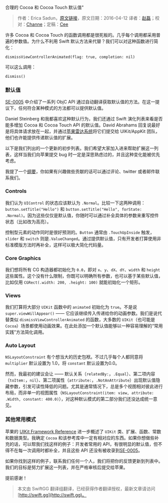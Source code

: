合理的 Cocoa 和 Cocoa Touch 默认值"

> 作者：Erica Sadun，[原文链接](http://ericasadun.com/2016/04/12/sensible-cocoa-and-cocoa-touch-defaults)，原文日期：2016-04-12
> 译者：[赵磊](undefined)；校对：[Channe](undefined)；定稿：[Cee](https://github.com/Cee)
  









许多 Cocoa 和 Cocoa Touch 的函数调用都是很死板的。几乎每个调用都采用普遍的参数值。为什么不利用 Swift 默认方法来代替？我们可以对这种函数进行简化：

    
    dismissViewControllerAnimated(flag: true, completion: nil)

可以这么调用：

    
    dismiss()



### 默认值

[SE-0005](https://github.com/apple/swift-evolution/blob/master/proposals/0005-objective-c-name-translation.md) 中介绍了一系列 ObjC API 通过自动翻译获取默认值的方法。在这一提议下，任何符合某种模式的方法都可以提供默认值。

Daniel Steinberg 和我都喜欢这种默认行为，我们还通过 Swift 演化列表来看是否能多增加 Cocoa 和 Cocoa Touch API 的默认值。David Abrahams 回复说最好是将具体请求放在一起，并通过[苹果雷达系统](https://developer.apple.com/bug-reporting/)将它们提交给 UIKit/AppKit 团队，他们也许能提供传递默认值的扩展。

以下是我们列出的一个更新的初步列表。我们希望大家加入进来帮助扩展这一列表，这样当我们向苹果提交 bug 时一定是深思熟虑过的，并且这种变化能被优先考虑。

我提了一个[纲要](https://gist.github.com/erica/3987ec54b8f4a580ae5fc18f4e9e7ca5)，你如果有兴趣做些贡献的话可以通过评论、twitter 或者邮件联系我们。

### Controls

我们认为 `UIControl` 的状态应该默认为 `.Normal`。比较一下这两种调用：`button.setTitle("Hello")` 和 `button.setTitle("Hello", forState: .Normal)`。因为这些仅仅是默认值，你随时可以通过补全具体的参数来重写控件状态（比如改为高亮）。

控制型元素的动作同时是很好预测的。`Button` 通常由 `.TouchUpInside` 触发，`slider` 和 `switch` 则是`.ValueChanged`。通过提供默认值，只有开发者打算使用非标准模版方法时再补全，这样可以极大简化代码量。

### Core Graphics

我们想将所有 CG 构造器都初始化为 `0.0`，即对 `x`、`y`、`dX`、`dY`、`width` 和 `height` 这些属性。这个没有什么限制，你既可以明确所有参数，也可以基于某些默认值，比如仅用 `CGRect(.width: 200, .height: 100)` 就能初始化一个矩形。

### Views

我们打算将大部分 `UIKit` 函数中的 `animated` 初始化为 `true`。不是说 `super.viewWillAppear()` —— 它应该继续传入传递给你的动画参数。我们是说代替类似 `dismissViewControllerAnimated` 的函数，大多数的 `UIKit`（也可能是 `Cocoa`）场景都使用动画效果。在此处添加一个默认值能够以一种容易理解的“常用实践”方法简化调用。

### Auto Layout

`NSLayoutConstraint` 有个想当大的历史包袱。不过几乎每个人都同意将 `multiplier` 默认设置为 1.0，将 `constant` 默认设置为0.0。

然而，我最初的建议会让 —— 默认关系（`relatedBy:`，`.Equal`）、第二项内容（`toItem:`，`nil`）、第二项属性（`attribute:`，`.NotAnAttribute`）出现默认值隐藏参数，引发可读性降低的问题。尤其是通常情况下，总是多个视图相对彼此进行布局，而非单一的视图属性（`NSLayoutConstraint(item: view, attribute: .Width, constant: 400.0)`），对这种默认模式的第二部分我们还没达成统一意见。

### 其他常用模式

苹果的 [UIKit Framework Reference](https://developer.apple.com/library/ios/documentation/UIKit/Reference/UIKit_Framework/) 进一步概述了 `UIKit` 类、扩展、函数、常数和数据类型。我确定 `Cocoa` 和该参考库中一定有相对应的东西。如果你想做些补充的话，可以帮我们找这样的例子：开发者常用的 API，有很明显的默认值，但不得不在每一次调用时都补全，并且这些 API 还没有被收录到[SE-0005](http://ericasadun.com/2016/04/11/auto-defaulting-objc-arguments/)。

如果你找到这样的例子，联系我们任何一个人，我们将把你的反馈更新到列表中。我们的目标是努力扩展这一列表，并在严格审核后提交给苹果。

提前感谢！
> 本文由 SwiftGG 翻译组翻译，已经获得作者翻译授权，最新文章请访问 [http://swift.gg](http://swift.gg)。